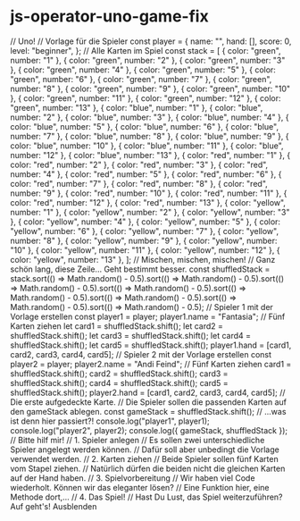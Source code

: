 # js-operator-uno-game-fix

// Uno!
// Vorlage für die Spieler
const player = {
name: "",
hand: [],
score: 0,
level: "beginner",
};
// Alle Karten im Spiel
const stack = [
{ color: "green", number: "1" },
{ color: "green", number: "2" },
{ color: "green", number: "3" },
{ color: "green", number: "4" },
{ color: "green", number: "5" },
{ color: "green", number: "6" },
{ color: "green", number: "7" },
{ color: "green", number: "8" },
{ color: "green", number: "9" },
{ color: "green", number: "10" },
{ color: "green", number: "11" },
{ color: "green", number: "12" },
{ color: "green", number: "13" },
{ color: "blue", number: "1" },
{ color: "blue", number: "2" },
{ color: "blue", number: "3" },
{ color: "blue", number: "4" },
{ color: "blue", number: "5" },
{ color: "blue", number: "6" },
{ color: "blue", number: "7" },
{ color: "blue", number: "8" },
{ color: "blue", number: "9" },
{ color: "blue", number: "10" },
{ color: "blue", number: "11" },
{ color: "blue", number: "12" },
{ color: "blue", number: "13" },
{ color: "red", number: "1" },
{ color: "red", number: "2" },
{ color: "red", number: "3" },
{ color: "red", number: "4" },
{ color: "red", number: "5" },
{ color: "red", number: "6" },
{ color: "red", number: "7" },
{ color: "red", number: "8" },
{ color: "red", number: "9" },
{ color: "red", number: "10" },
{ color: "red", number: "11" },
{ color: "red", number: "12" },
{ color: "red", number: "13" },
{ color: "yellow", number: "1" },
{ color: "yellow", number: "2" },
{ color: "yellow", number: "3" },
{ color: "yellow", number: "4" },
{ color: "yellow", number: "5" },
{ color: "yellow", number: "6" },
{ color: "yellow", number: "7" },
{ color: "yellow", number: "8" },
{ color: "yellow", number: "9" },
{ color: "yellow", number: "10" },
{ color: "yellow", number: "11" },
{ color: "yellow", number: "12" },
{ color: "yellow", number: "13" },
];
// Mischen, mischen, mischen!
// Ganz schön lang, diese Zeile... Geht bestimmt besser.
const shuffledStack = stack.sort(() => Math.random() - 0.5).sort(() => Math.random() - 0.5).sort(() => Math.random() - 0.5).sort(() => Math.random() - 0.5).sort(() => Math.random() - 0.5).sort(() => Math.random() - 0.5).sort(() => Math.random() - 0.5).sort(() => Math.random() - 0.5);
// Spieler 1 mit der Vorlage erstellen
const player1 = player;
player1.name = "Fantasia";
// Fünf Karten ziehen
let card1 = shuffledStack.shift();
let card2 = shuffledStack.shift();
let card3 = shuffledStack.shift();
let card4 = shuffledStack.shift();
let card5 = shuffledStack.shift();
player1.hand = [card1, card2, card3, card4, card5];
// Spieler 2 mit der Vorlage erstellen
const player2 = player;
player2.name = "Andi Feind";
// Fünf Karten ziehen
card1 = shuffledStack.shift();
card2 = shuffledStack.shift();
card3 = shuffledStack.shift();
card4 = shuffledStack.shift();
card5 = shuffledStack.shift();
player2.hand = [card1, card2, card3, card4, card5];
// Die erste aufgedeckte Karte.
// Die Spieler sollen die passenden Karten auf den gameStack ablegen.
const gameStack = shuffledStack.shift();
// ...was ist denn hier passiert?!
console.log("player1", player1);
console.log("player2", player2);
console.log({ gameStack, shuffledStack });
// Bitte hilf mir!
// 1. Spieler anlegen
// Es sollen zwei unterschiedliche Spieler angelegt werden können.
// Dafür soll aber unbedingt die Vorlage verwendet werden.
// 2. Karten ziehen
// Beide Spieler sollen fünf Karten vom Stapel ziehen.
// Natürlich dürfen die beiden nicht die gleichen Karten auf der Hand haben.
// 3. Spielvorbereitung
// Wir haben viel Code wiederholt. Können wir das eleganter lösen?
// Eine Funktion hier, eine Methode dort,...
// 4. Das Spiel!
// Hast Du Lust, das Spiel weiterzuführen? Auf geht's!
Ausblenden
